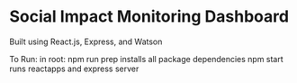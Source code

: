 # Social Impact Monitoring Dashboard
Built using React.js, Express, and Watson

To Run:
in root:
npm run prep
installs all package dependencies
npm start
runs reactapps and express server
